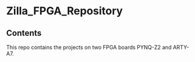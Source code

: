 # Zilla_FPGA_Repository

## Contents
This repo contains the projects on two FPGA boards PYNQ-Z2 and ARTY-A7.
